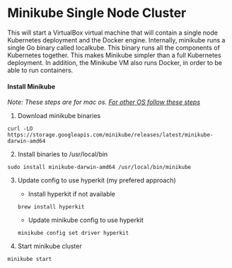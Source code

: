 # Minikube Single Node Cluster

<p>This will start a VirtualBox virtual machine that will contain a single node Kubernetes deployment and the Docker engine. Internally, minikube runs a single Go binary called localkube. This binary runs all the components of Kubernetes together. This makes Minikube simpler than a full Kubernetes deployment. In addition, the Minikube VM also runs Docker, in order to be able to run containers.</p>

#### Install Minikube 
<i>Note: These steps are for mac os. [For other OS follow these steps](https://minikube.sigs.k8s.io/docs/start/)</i>

1. Download minikube binaries
<pre><code>curl -LO https://storage.googleapis.com/minikube/releases/latest/minikube-darwin-amd64</code></pre>

2. Install binaries to /usr/local/bin
<pre><code>sudo install minikube-darwin-amd64 /usr/local/bin/minikube</code></pre>

3. Update config to use hyperkit (my prefered approach)

    - Install hyperkit if not available
    <pre><code>brew install hyperkit</code></pre>

    - Update minikube config to use hyperkit
    <pre><code>minikube config set driver hyperkit</code></pre>

4. Start minikube cluster
<pre><code>minikube start</code></pre>

